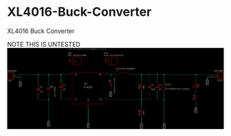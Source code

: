 # XL4016-Buck-Converter
XL4016 Buck Converter


NOTE THIS IS UNTESTED
![schematic](https://github.com/chrissavage2300/XL4016-Buck-Converter/blob/main/Schematic.png?raw=true)
